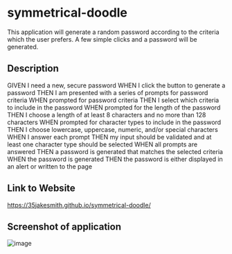 # symmetrical-doodle

This application will generate a random password according to the criteria which the user prefers. A few simple clicks and a password will be generated.

## Description
GIVEN I need a new, secure password
WHEN I click the button to generate a password
THEN I am presented with a series of prompts for password criteria
WHEN prompted for password criteria
THEN I select which criteria to include in the password
WHEN prompted for the length of the password
THEN I choose a length of at least 8 characters and no more than 128 characters
WHEN prompted for character types to include in the password
THEN I choose lowercase, uppercase, numeric, and/or special characters
WHEN I answer each prompt
THEN my input should be validated and at least one character type should be selected
WHEN all prompts are answered
THEN a password is generated that matches the selected criteria
WHEN the password is generated
THEN the password is either displayed in an alert or written to the page

## Link to Website
https://35jakesmith.github.io/symmetrical-doodle/

## Screenshot of application
![image](https://user-images.githubusercontent.com/88916856/135931891-799fdc29-1359-42c3-bf03-f4f4e7339d13.png)
